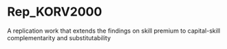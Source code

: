 # Rep_KORV2000
A replication work that extends the findings on skill premium to capital-skill complementarity and substitutability 
